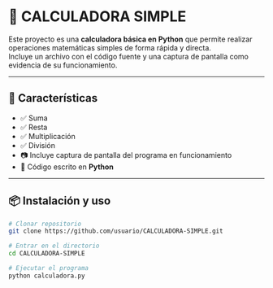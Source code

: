 # 🧮 CALCULADORA SIMPLE

Este proyecto es una **calculadora básica en Python** que permite realizar operaciones matemáticas simples de forma rápida y directa.  
Incluye un archivo con el código fuente y una captura de pantalla como evidencia de su funcionamiento.

---

## 📂 Características
- ✅ Suma
- ✅ Resta
- ✅ Multiplicación
- ✅ División
- 📷 Incluye captura de pantalla del programa en funcionamiento
- 🐍 Código escrito en **Python**

---

## 📦 Instalación y uso
```bash
# Clonar repositorio
git clone https://github.com/usuario/CALCULADORA-SIMPLE.git

# Entrar en el directorio
cd CALCULADORA-SIMPLE

# Ejecutar el programa
python calculadora.py
